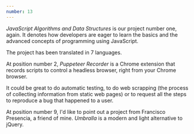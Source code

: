 ```yaml
---
number: 13
---
```


_JavaScript Algorithms and Data Structures_ is our project number one, again. It denotes how developers are eager to learn the basics and the advanced concepts of programming using JavaScript.

The project has been translated in 7 languages.

At position number 2, _Puppeteer Recorder_ is a Chrome extension that records scripts to control a headless browser, right from your Chrome browser.

It could be great to do automatic testing, to do web scrapping (the process of collecting information from static web pages) or to request all the steps to reproduce a bug that happened to a user.

At position number 9, I'd like to point out a project from Francisco Presencia, a friend of mine. _Umbralla_ is a modern and light alternative to jQuery.
